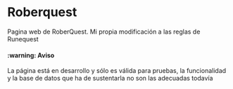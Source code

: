 # Roberquest
Pagina web de RoberQuest. Mi propia modificación a las reglas de Runequest

<h4>:warning: Aviso </h4>
La página está en desarrollo y sólo es válida para pruebas, la funcionalidad y la base de datos que ha de sustentarla no son las adecuadas todavía
